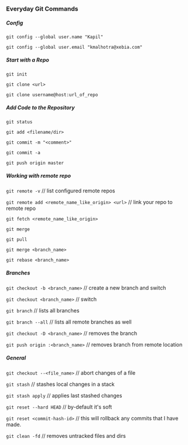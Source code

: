 ### Everyday Git Commands

##### Config

`git config --global user.name "Kapil"`

`git config --global user.email "kmalhotra@xebia.com"`

##### Start with a Repo

`git init`

`git clone <url>`

`git clone username@host:url_of_repo`

##### Add Code to the Repository

`git status`

`git add <filename/dir>`

`git commit -m "<comment>"`

`git commit -a`

`git push origin master`

##### Working with remote repo

`git remote -v` // list configured remote repos

`git remote add <remote_name_like_origin> <url>` // link your repo to remote repo

`git fetch <remote_name_like_origin>`

`git merge`

`git pull`

`git merge <branch_name>`

`git rebase <branch_name>`

##### Branches

`git checkout -b <branch_name>` // create a new branch and switch

`git checkout <branch_name>` // switch

`git branch` // lists all branches

`git branch --all` // lists all remote branches as well

`git checkout -D <branch_name>` // removes the branch

`git push origin :<branch_name>` // removes branch from remote location

##### General

`git checkout --<file_name>` // abort changes of a file

`git stash` // stashes local changes in a stack

`git stash apply` // applies last stashed changes

`git reset --hard HEAD` // by-default it's soft

`git reset <commit-hash-id>` // this will rollback any commits that I have made.

`git clean -fd` // removes untracked files and dirs
